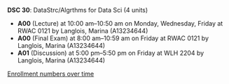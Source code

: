 **DSC 30**: DataStrc/Algrthms for Data Sci (4 units)

- **A00** (Lecture) at 10:00 am–10:50 am on Monday, Wednesday, Friday at RWAC 0121 by Langlois, Marina (A13234644)
- **A00** (Final Exam) at 8:00 am–10:59 am on Friday at RWAC 0121 by Langlois, Marina (A13234644)
- **A01** (Discussion) at 5:00 pm–5:50 pm on Friday at WLH 2204 by Langlois, Marina (A13234644)

[Enrollment numbers over time](./DSC30.tsv)
